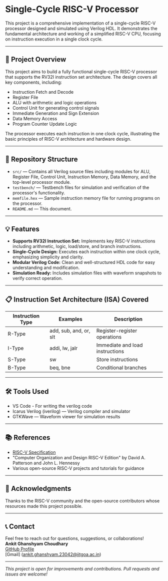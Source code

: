 # Single-Cycle RISC-V Processor

This project is a comprehensive implementation of a single-cycle RISC-V processor designed and simulated using Verilog HDL. It demonstrates the fundamental architecture and working of a simplified RISC-V CPU, focusing on instruction execution in a single clock cycle.

---

## 🚀 Project Overview

This project aims to build a fully functional single-cycle RISC-V processor that supports the RV32I instruction set architecture. The design covers all key components, including:

- Instruction Fetch and Decode  
- Register File  
- ALU with arithmetic and logic operations  
- Control Unit for generating control signals  
- Immediate Generation and Sign Extension  
- Data Memory Access  
- Program Counter Update Logic

The processor executes each instruction in one clock cycle, illustrating the basic principles of RISC-V architecture and hardware design.

---

## 📂 Repository Structure

- `src/` — Contains all Verilog source files including modules for ALU, Register File, Control Unit, Instruction Memory, Data Memory, and the top-level processor module.
- `testbench/` — Testbench files for simulation and verification of the processor's functionality.
- `memfile.hex` — Sample instruction memory file for running programs on the processor.
- `README.md` — This document.

---

## 💡 Features

- **Supports RV32I Instruction Set:** Implements key RISC-V instructions including arithmetic, logic, load/store, and branch instructions.  
- **Single-Cycle Design:** Executes each instruction within one clock cycle, emphasizing simplicity and clarity.  
- **Modular Verilog Code:** Clean and well-structured HDL code for easy understanding and modification.  
- **Simulation Ready:** Includes simulation files with waveform snapshots to verify correct operation.  

---

## 📋 Instruction Set Architecture (ISA) Covered

| Instruction Type | Examples                  | Description                        |
|------------------|---------------------------|----------------------------------|
| R-Type           | add, sub, and, or, slt    | Register-register operations     |
| I-Type           | addi, lw, jalr            | Immediate and load instructions  |
| S-Type           | sw                        | Store instructions               |
| B-Type           | beq, bne                  | Conditional branches             |

---

## 🛠️ Tools Used

- VS Code - For writing the verilog code
- Icarus Verilog (iverilog) — Verilog compiler and simulator  
- GTKWave — Waveform viewer for simulation results  

---

## 📚 References

- [RISC-V Specification](https://riscv.org/specifications/)  
- "Computer Organization and Design RISC-V Edition" by David A. Patterson and John L. Hennessy  
- Various open-source RISC-V projects and tutorials for guidance

---

## 🙏 Acknowledgments

Thanks to the RISC-V community and the open-source contributors whose resources made this project possible.

---

## 📞 Contact

Feel free to reach out for questions, suggestions, or collaborations!  
**Ankit Ghanshyam Choudhary**  
[GitHub Profile](https://github.com/IITian-Ankit)  
[Gmail] (ankit.ghanshyam.23042@iitgoa.ac.in)

---

*This project is open for improvements and contributions. Pull requests and issues are welcome!*
